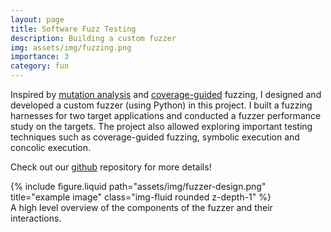 ```yaml
---
layout: page
title: Software Fuzz Testing 
description: Building a custom fuzzer 
img: assets/img/fuzzing.png
importance: 3
category: fun 
---
```


Inspired by [mutation analysis](https://www.fuzzingbook.org/html/MutationAnalysis.html) and [coverage-guided](https://www.fuzzingbook.org/html/Coverage.html) fuzzing, I designed and developed a custom fuzzer (using Python) in this project. I built a fuzzing harnesses for two target applications and conducted a fuzzer performance study on the targets. The project also allowed exploring important testing techniques such as coverage-guided fuzzing, symbolic execution and concolic execution. 

Check out our <a href="https://github.com/avanitanna/CS293C-fuzzing-project">github</a> repository for more details!

<div class="row">
    <div class="col-sm mt-3 mt-md-0">
        {% include figure.liquid path="assets/img/fuzzer-design.png" title="example image" class="img-fluid rounded z-depth-1" %}
    </div>
</div>
<div class="caption">
    A high level overview of the components of the fuzzer and their interactions.
</div>

